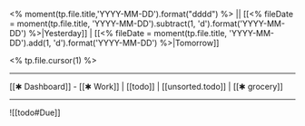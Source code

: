 <% moment(tp.file.title,'YYYY-MM-DD').format("dddd") %> || [[<% fileDate = moment(tp.file.title, 'YYYY-MM-DD').subtract(1, 'd').format('YYYY-MM-DD') %>|Yesterday]] | [[<% fileDate = moment(tp.file.title, 'YYYY-MM-DD').add(1, 'd').format('YYYY-MM-DD') %>|Tomorrow]]

<% tp.file.cursor(1) %>



- - -
[[✱ Dashboard]] - [[✱ Work]] |  [[todo]] |   [[unsorted.todo]] |  [[✱ grocery]]
- - -


![[todo#Due]]

